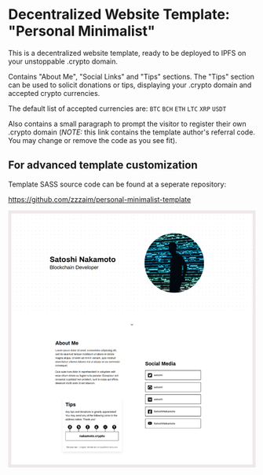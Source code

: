 # Decentralized Website Template: "Personal Minimalist"

This is a decentralized website template, ready to be deployed to IPFS on your
unstoppable .crypto domain.

Contains "About Me", "Social Links" and "Tips" sections. The "Tips" section
can be used to solicit donations or tips, displaying your .crypto domain
and accepted crypto currencies.

The default list of accepted currencies are: `BTC` `BCH` `ETH` `LTC` `XRP` `USDT`

Also contains a small paragraph to prompt the visitor to register their own
.crypto domain (_NOTE:_ this link contains the template author's referral
code. You may change or remove the code as you see fit).

## For advanced template customization

Template SASS source code can be found at a seperate repository:

https://github.com/zzzaim/personal-minimalist-template

![screenshot](./assets/screenshot.png)

